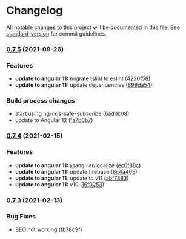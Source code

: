 # Changelog

All notable changes to this project will be documented in this file. See [standard-version](https://github.com/conventional-changelog/standard-version) for commit guidelines.

### [0.7.5](https://github.com/piotrekn/worldinnumbers/compare/v0.7.4...v0.7.5) (2021-09-26)

### Features

- **update to angular 11:** migrate tslint to eslint ([4220f58](https://github.com/piotrekn/worldinnumbers/commit/4220f58b31f62ecfc38795d3fda9d29aaa581b1f))
- **update to angular 11:** update dependencies ([899da54](https://github.com/piotrekn/worldinnumbers/commit/899da5499ac8bdd5411395bea1fb30a65cacc0ce))

### Build process changes

- start using ng-rxjs-safe-subscribe ([6addc08](https://github.com/piotrekn/worldinnumbers/commit/6addc08680ebf60e6063a9aa053c1fa806fa0702))
- update to Angular 12 ([fa7b0b7](https://github.com/piotrekn/worldinnumbers/commit/fa7b0b70e32f9a0a7bba9c7f8a5847e1d868a459))

### [0.7.4](https://github.com/piotrekn/worldinnumbers/compare/v0.7.3...v0.7.4) (2021-02-15)

### Features

- **update to angular 11:** @angular/localize ([ec6f88c](https://github.com/piotrekn/worldinnumbers/commit/ec6f88ce4ffd8f52594a28308d236b2a045b5bd6))
- **update to angular 11:** update firebase ([8c4a405](https://github.com/piotrekn/worldinnumbers/commit/8c4a405d0e1ccd7eb6697dec35216e530f0fc736))
- **update to angular 11:** update to v11 ([abf7883](https://github.com/piotrekn/worldinnumbers/commit/abf7883c3268d7bb171873f02bd757e89df37552))
- **update to angular 11:** v10 ([16f0253](https://github.com/piotrekn/worldinnumbers/commit/16f0253a55abd9bfd9c5a1e14dcec9c625f97d44))

### [0.7.3](https://github.com/piotrekn/worldinnumbers/compare/v0.7.2...v0.7.3) (2021-02-13)

### Bug Fixes

- SEO not working ([fb78c9f](https://github.com/piotrekn/worldinnumbers/commit/fb78c9f6d7901c5417c5a8e60f0d3cf5b2c66f73))
